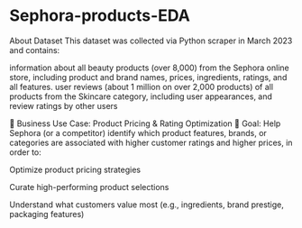 # Sephora-products-EDA

About Dataset
This dataset was collected via Python scraper in March 2023 and contains:

information about all beauty products (over 8,000) from the Sephora online store, including product and brand names, prices, ingredients, ratings, and all features. user reviews (about 1 million on over 2,000 products) of all products from the Skincare category, including user appearances, and review ratings by other users

💼 Business Use Case: Product Pricing & Rating Optimization
🧠 Goal: Help Sephora (or a competitor) identify which product features, brands, or categories are associated with higher customer ratings and higher prices, in order to:

Optimize product pricing strategies

Curate high-performing product selections

Understand what customers value most (e.g., ingredients, brand prestige, packaging features)
